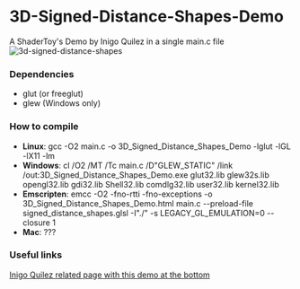 # 3D-Signed-Distance-Shapes-Demo
A ShaderToy's Demo by Inigo Quilez in a single main.c file
![3d-signed-distance-shapes](https://cloud.githubusercontent.com/assets/9608982/26532499/7c4a4c9a-4402-11e7-8010-2a8e9f3642b5.png)

### Dependencies
* glut (or freeglut)
* glew (Windows only)

### How to compile
* **Linux**: gcc -O2 main.c -o 3D_Signed_Distance_Shapes_Demo -lglut -lGL -lX11 -lm
* **Windows**: cl /O2 /MT /Tc main.c /D"GLEW_STATIC" /link /out:3D_Signed_Distance_Shapes_Demo.exe glut32.lib glew32s.lib opengl32.lib gdi32.lib Shell32.lib comdlg32.lib user32.lib kernel32.lib
* **Emscripten**: emcc -O2 -fno-rtti -fno-exceptions -o 3D_Signed_Distance_Shapes_Demo.html main.c --preload-file signed_distance_shapes.glsl -I"./" -s LEGACY_GL_EMULATION=0 --closure 1
* **Mac**: ???

### Useful links
[Inigo Quilez related page with this demo at the bottom](http://www.iquilezles.org/www/articles/distfunctions/distfunctions.htm)

